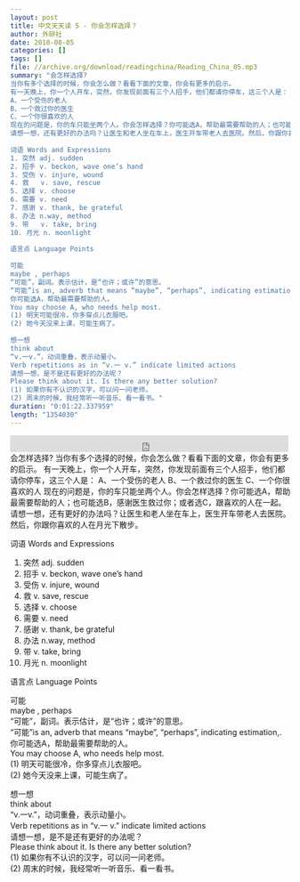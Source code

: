 ```yaml
---
layout: post
title: 中文天天读 5 - 你会怎样选择？
author: 外研社
date: 2010-08-05
categories: []
tags: []
file: //archive.org/download/readingchina/Reading_China_05.mp3
summary: "会怎样选择?  
当你有多个选择的时候，你会怎么做？看看下面的文章，你会有更多的启示。  
有一天晚上，你一个人开车，突然，你发现前面有三个人招手，他们都请你停车，这三个人是：  
A、一个受伤的老人  
B、一个救过你的医生  
C、一个你很喜欢的人  
现在的问题是，你的车只能坐两个人。你会怎样选择？你可能选A，帮助最需要帮助的人；也可能选B，感谢医生救过你；或者选C，跟喜欢的人在一起。  
请想一想，还有更好的办法吗？让医生和老人坐在车上，医生开车带老人去医院。然后，你跟你喜欢的人在月光下散步。  
  
词语 Words and Expressions  
1. 突然 adj. sudden  
2. 招手 v. beckon, wave one’s hand  
3. 受伤 v. injure, wound  
4. 救   v. save, rescue  
5. 选择 v. choose  
6. 需要 v. need  
7. 感谢 v. thank, be grateful  
8. 办法 n.way, method  
9. 带   v. take, bring  
10. 月光 n. moonlight  
  
语言点 Language Points  
  
可能  
maybe , perhaps  
“可能”，副词。表示估计，是“也许；或许”的意思。  
“可能”is an, adverb that means “maybe”, “perhaps”, indicating estimation,.  
你可能选A，帮助最需要帮助的人。  
You may choose A, who needs help most.  
(1) 明天可能很冷，你多穿点儿衣服吧。  
(2) 她今天没来上课，可能生病了。  
  
想一想  
think about  
“v.一v.”，动词重叠，表示动量小。  
Verb repetitions as in “v.一 v.” indicate limited actions  
请想一想，是不是还有更好的办法呢？  
Please think about it. Is there any better solution?  
(1) 如果你有不认识的汉字，可以问一问老师。  
(2) 周末的时候，我经常听一听音乐、看一看书。"
duration: "0:01:22.337959"
length: "1354030"
---
```


<iframe src="https://archive.org/embed/readingchina/Reading_China_05.mp3" width="500" height="30" frameborder="0" webkitallowfullscreen="true" mozallowfullscreen="true" allowfullscreen></iframe>
会怎样选择?  
当你有多个选择的时候，你会怎么做？看看下面的文章，你会有更多的启示。  
有一天晚上，你一个人开车，突然，你发现前面有三个人招手，他们都请你停车，这三个人是：  
A、一个受伤的老人  
B、一个救过你的医生  
C、一个你很喜欢的人  
现在的问题是，你的车只能坐两个人。你会怎样选择？你可能选A，帮助最需要帮助的人；也可能选B，感谢医生救过你；或者选C，跟喜欢的人在一起。  
请想一想，还有更好的办法吗？让医生和老人坐在车上，医生开车带老人去医院。然后，你跟你喜欢的人在月光下散步。  
  
词语 Words and Expressions  
1. 突然 adj. sudden  
2. 招手 v. beckon, wave one’s hand  
3. 受伤 v. injure, wound  
4. 救   v. save, rescue  
5. 选择 v. choose  
6. 需要 v. need  
7. 感谢 v. thank, be grateful  
8. 办法 n.way, method  
9. 带   v. take, bring  
10. 月光 n. moonlight  
  
语言点 Language Points  
  
可能  
maybe , perhaps  
“可能”，副词。表示估计，是“也许；或许”的意思。  
“可能”is an, adverb that means “maybe”, “perhaps”, indicating estimation,.  
你可能选A，帮助最需要帮助的人。  
You may choose A, who needs help most.  
(1) 明天可能很冷，你多穿点儿衣服吧。  
(2) 她今天没来上课，可能生病了。  
  
想一想  
think about  
“v.一v.”，动词重叠，表示动量小。  
Verb repetitions as in “v.一 v.” indicate limited actions  
请想一想，是不是还有更好的办法呢？  
Please think about it. Is there any better solution?  
(1) 如果你有不认识的汉字，可以问一问老师。  
(2) 周末的时候，我经常听一听音乐、看一看书。